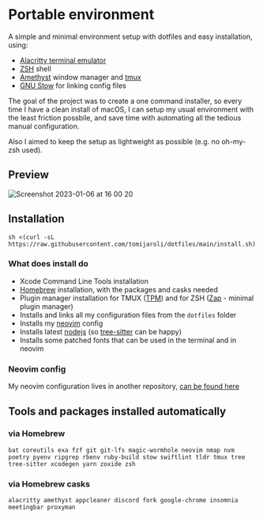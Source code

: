 # Portable environment

A simple and minimal environment setup with dotfiles and easy installation, using:

- [Alacritty terminal emulator](https://github.com/alacritty/alacritty)
- [ZSH](https://www.zsh.org/) shell
- [Amethyst](https://ianyh.com/amethyst/) window manager and [tmux](https://github.com/tmux/tmux)
- [GNU Stow](https://www.gnu.org/software/stow/) for linking config files

The goal of the project was to create a one command installer, so every time I have a clean install of macOS, I can setup my usual environment with the least friction possbile, and save time with automating all the tedious manual configuration.

Also I aimed to keep the setup as lightweight as possible (e.g. no oh-my-zsh used).

## Preview

![Screenshot 2023-01-06 at 16 00 20](https://user-images.githubusercontent.com/3617451/211028707-faf600a3-d404-4e43-b6e8-c00a59fbbe95.jpg)

## Installation

```
sh <(curl -sL https://raw.githubusercontent.com/tomijaroli/dotfiles/main/install.sh)
```

### What does install do

- Xcode Command Line Tools installation
- [Homebrew](https://brew.sh/) installation, with the packages and casks needed
- Plugin manager installation for TMUX ([TPM](https://github.com/tmux-plugins/tpm)) and for ZSH ([Zap](https://github.com/zap-zsh/zap) - minimal plugin manager)
- Installs and links all my configuration files from the `dotfiles` folder
- Installs my [neovim](https://neovim.io/) config
- Installs latest [nodejs](https://nodejs.org/en/) (so [tree-sitter](https://github.com/tree-sitter/tree-sitter) can be happy)
- Installs some patched fonts that can be used in the terminal and in neovim

### Neovim config

My neovim configuration lives in another repository, [can be found here](https://github.com/tomijaroli/nvim-config)

## Tools and packages installed automatically

### via Homebrew

```
bat coreutils exa fzf git git-lfs magic-wormhole neovim nmap nvm poetry pyenv ripgrep rbenv ruby-build stow swiftlint tldr tmux tree tree-sitter xcodegen yarn zoxide zsh
```

### via Homebrew casks

```
alacritty amethyst appcleaner discord fork google-chrome insomnia meetingbar proxyman
```

